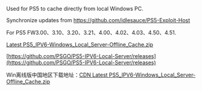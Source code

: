 Used for PS5 to cache directly from local Windows PC.

Synchronize updates from https://github.com/idlesauce/PS5-Exploit-Host

For PS5 FW3.00、3.10、3.20、3.21、4.00、4.02、4.03、4.50、4.51.

[Latest PS5_IPV6-Windows_Local_Server-Offline_Cache.zip](https://github.com/PSGO/PS5-IPV6-Local-Server/releases/download/latest/PS5_IPV6-Windows_Local_Server-Offline_Cache.zip)

[https://github.com/PSGO/PS5-IPV6-Local-Server/releases](https://github.com/PSGO/PS5-IPV6-Local-Server/releases)

Win离线版中国地区下载地址：[CDN Latest PS5_IPV6-Windows_Local_Server-Offline_Cache.zip](https://ghproxy.com/https://github.com/PSGO/PS5-IPV6-Local-Server/releases/download/latest/PS5_IPV6-Windows_Local_Server-Offline_Cache.zip)
